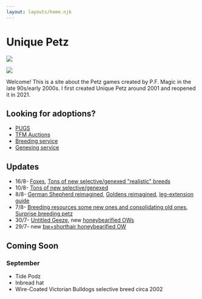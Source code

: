 ```yaml
---
layout: layouts/home.njk
---
```


# Unique Petz



<a href="/hannah"><img src="https://cdn.glitch.com/e8c48446-7221-44a1-aabd-d809cd1d1e34%2Fjuly-stamp-ref-4.png?v=1626587519358" class="pixel img-right desktop-image"></a>

<a href="/hannah"><img src="https://cdn.glitch.com/e8c48446-7221-44a1-aabd-d809cd1d1e34%2Fhannah.png?v=1626587835435" class="pixel img-right mobile-image"></a>

Welcome! This is a site about the Petz games created by P.F. Magic in
the late 90s/early 2000s. I first created Unique Petz around 2001 and reopened it in 2021.
## Looking for adoptions?
- [PUGS](https://www.petzuniversal.com/view-profile/?view=Uniquepetz)
- [TFM Auctions](https://tfm.petzcommunity.org/index.php?seller=022713)
- [Breeding service](https://petzforum.proboards.com/thread/70014/uniques-breeding-service-p3)
- [Genexing service](https://petzforum.proboards.com/thread/70019/uniques-genexing-lab-breeding-service)


## Updates
- 16/8- [Foxes](/breeds/foxes), [Tons of new selective/genexed "realistic" breeds](breeds/)
- 10/8- [Tons of new selective/genexed](breeds/)
- 8/8- [German Shepherd reimagined](breeds/gsdz/), [Goldens reimagined](breeds/golden/), [leg-extension guide](/leg-extension)
- 7/8- [Breeding resources some new ones and consolidating old ones](/breeding-resources), [Surprise breeding petz](/surprise)
- 30/7- [Untitled Geeze](/untitled-geez), new [honeybearified OWs](/hexed-breeds)
- 29/7- new [bw+shorthair honeybearified OW](/hexed-breeds)



## Coming Soon

### September
- Tide Podz
- Inbread hat
- Wire-Coated Victorian Bulldogs selective breed circa 2002

